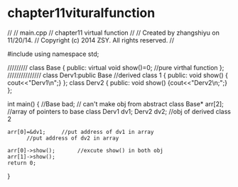 chapter11vituralfunction
========================



//
//  main.cpp
//  chapter11 virtual function
//
//  Created by zhangshiyu on 11/20/14.
//  Copyright (c) 2014 ZSY. All rights reserved.
//

#include <iostream>
using namespace std;

/////////
class Base
{
public:
    virtual void show()=0;     //pure virthal function
};
///////////////
class Derv1:public Base     //derived class 1
{
public:
    void show()
    { cout<<"Derv1\n";}
};
class Derv2
{
public:
    void show()
    {cout<<"Derv2\n;";}
};

int main()
{
    //Base bad;         // can't make obj from abstract class
    Base* arr[2];           //array of pointers to base class
    Derv1 dv1;
    Derv2 dv2;             //obj of derived class 2
    
    arr[0]=&dv1;     //put address of dv1 in array
          //put address of dv2 in array
    
    arr[0]->show();       //excute show() in both obj
    arr[1]->show();
    return 0;
}
